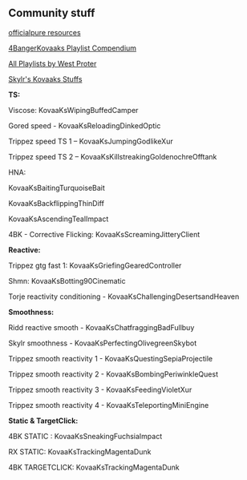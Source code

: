 ## **Community stuff**

[officialpure resources](https://github.com/officialpure/Resources/blob/main/Sharecodes.md)

[4BangerKovaaks Playlist Compendium](https://docs.google.com/spreadsheets/d/1pDKiviydpzZz0hEkHt2b3oUruWW_SBPF_w6enxrB_E0/edit#gid=0)

[All Playlists by West Proter](https://docs.google.com/spreadsheets/d/1E8QnExIHykbU0ApgDJEkFI1nxBm1sxRFM6LOOk6RxF8/edit#gid=0)

[Skylr's Kovaaks Stuffs](https://www.dropbox.com/sh/44gu6yjvnr8m22t/AACJeZEKBAkR_VbmEinFUbzTa?dl=0)

**TS:**

Viscose: KovaaKsWipingBuffedCamper

Gored speed - KovaaKsReloadingDinkedOptic

Trippez speed TS 1 – KovaaKsJumpingGodlikeXur

Trippez speed TS 2 – KovaaKsKillstreakingGoldenochreOfftank

HNA:

KovaaKsBaitingTurquoiseBait

KovaaKsBackflippingThinDiff

KovaaKsAscendingTealImpact

4BK - Corrective Flicking: KovaaKsScreamingJitteryClient

**Reactive:**

Trippez gtg fast 1: KovaaKsGriefingGearedController

Shmn: KovaaKsBotting90Cinematic

Torje reactivity conditioning - KovaaKsChallengingDesertsandHeaven

**Smoothness:**

Ridd reactive smooth - KovaaKsChatfraggingBadFullbuy

Skylr smoothness - KovaaKsPerfectingOlivegreenSkybot

Trippez smooth reactivity 1 - KovaaKsQuestingSepiaProjectile

Trippez smooth reactivity 2 - KovaaKsBombingPeriwinkleQuest

Trippez smooth reactivity 3 - KovaaKsFeedingVioletXur

Trippez smooth reactivity 4 - KovaaKsTeleportingMiniEngine


**Static & TargetClick:**

4BK STATIC : KovaaKsSneakingFuchsiaImpact

RX STATIC: KovaaKsTrackingMagentaDunk

4BK TARGETCLICK: KovaaKsTrackingMagentaDunk

